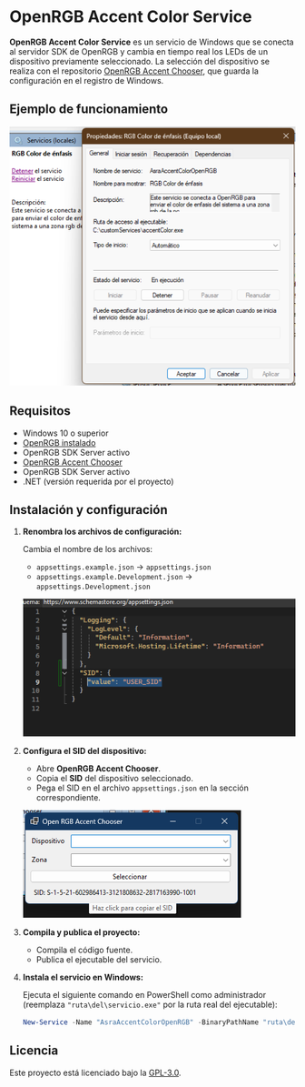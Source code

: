 ﻿# OpenRGB Accent Color Service

**OpenRGB Accent Color Service** es un servicio de Windows que se conecta al servidor SDK de OpenRGB y cambia en tiempo real los LEDs de un dispositivo previamente seleccionado. La selección del dispositivo se realiza con el repositorio [OpenRGB Accent Chooser](https://github.com/smukideejeah/OpenRGB-Accent-Chooser), que guarda la configuración en el registro de Windows.

## Ejemplo de funcionamiento

![OpenRGB Accent Color Service funcionando](assets/servicio.png)

## Requisitos
- Windows 10 o superior
- [OpenRGB instalado](https://openrgb.org/)
- OpenRGB SDK Server activo
- [OpenRGB Accent Chooser](https://github.com/smukideejeah/OpenRGB-Accent-Chooser)
- OpenRGB SDK Server activo
- .NET (versión requerida por el proyecto)

## Instalación y configuración

1. **Renombra los archivos de configuración:**

   Cambia el nombre de los archivos:
   - `appsettings.example.json` → `appsettings.json`
   - `appsettings.example.Development.json` → `appsettings.Development.json`

   ![Renombrar archivos](assets/appsettings.png)

2. **Configura el SID del dispositivo:**

   - Abre **OpenRGB Accent Chooser**.
   - Copia el **SID** del dispositivo seleccionado.
   - Pega el SID en el archivo `appsettings.json` en la sección correspondiente.

   ![Obtener SID con OpenRGB Accent Chooser](assets/form.png)

3. **Compila y publica el proyecto:**

   - Compila el código fuente.
   - Publica el ejecutable del servicio.

4. **Instala el servicio en Windows:**

   Ejecuta el siguiente comando en PowerShell como administrador (reemplaza `"ruta\del\servicio.exe"` por la ruta real del ejecutable):

   ```powershell
   New-Service -Name "AsraAccentColorOpenRGB" -BinaryPathName "ruta\del\servicio.exe" -DisplayName "RGB Color de énfasis" -Description "Este servicio se conecta a OpenRGB para enviar el color de énfasis del sistema a una zona RGB de la PC" -StartupType Automatic

  ## Licencia

Este proyecto está licenciado bajo la [GPL-3.0](LICENSE.txt).
